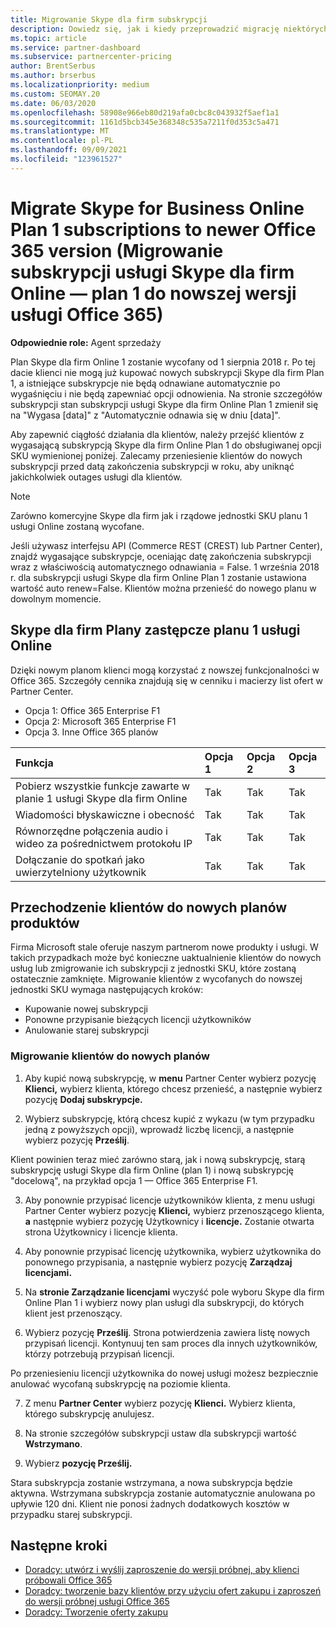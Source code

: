 ```yaml
---
title: Migrowanie Skype dla firm subskrypcji
description: Dowiedz się, jak i kiedy przeprowadzić migrację niektórych klientów z wygasającą Skype dla firm Online Plan 1 do nowych Office 365 wersji.
ms.topic: article
ms.service: partner-dashboard
ms.subservice: partnercenter-pricing
author: BrentSerbus
ms.author: brserbus
ms.localizationpriority: medium
ms.custom: SEOMAY.20
ms.date: 06/03/2020
ms.openlocfilehash: 58908e966eb80d219afa0cbc8c043932f5aef1a1
ms.sourcegitcommit: 1161d5bcb345e368348c535a7211f0d353c5a471
ms.translationtype: MT
ms.contentlocale: pl-PL
ms.lasthandoff: 09/09/2021
ms.locfileid: "123961527"
---
```

# <a name="migrate-skype-for-business-online-plan-1-subscriptions-to-newer-office-365-versions"></a>Migrate Skype for Business Online Plan 1 subscriptions to newer Office 365 version (Migrowanie subskrypcji usługi Skype dla firm Online — plan 1 do nowszej wersji usługi Office 365)

**Odpowiednie role:** Agent sprzedaży

Plan Skype dla firm Online 1 zostanie wycofany od 1 sierpnia 2018 r. Po tej dacie klienci nie mogą już kupować nowych subskrypcji Skype dla firm Plan 1, a istniejące subskrypcje nie będą odnawiane automatycznie po wygaśnięciu i nie będą zapewniać opcji odnowienia. Na stronie szczegółów subskrypcji stan subskrypcji usługi Skype dla firm Online Plan 1 zmienił się na "Wygasa [data]" z "Automatycznie odnawia się w dniu [data]".  

Aby zapewnić ciągłość działania dla klientów, należy przejść klientów z wygasającą subskrypcją Skype dla firm Online Plan 1 do obsługiwanej opcji SKU wymienionej poniżej. Zalecamy przeniesienie klientów do nowych subskrypcji przed datą zakończenia subskrypcji w roku, aby uniknąć jakichkolwiek outages usługi dla klientów. 

>[!NOTE]
>Zarówno komercyjne Skype dla firm jak i rządowe jednostki SKU planu 1 usługi Online zostaną wycofane.

Jeśli używasz interfejsu API (Commerce REST (CREST) lub Partner Center), znajdź wygasające subskrypcje, oceniając datę zakończenia subskrypcji wraz z właściwością automatycznego odnawiania = False. 1 września 2018 r. dla subskrypcji usługi Skype dla firm Online Plan 1 zostanie ustawiona wartość auto renew=False. Klientów można przenieść do nowego planu w dowolnym momencie. 

## <a name="skype-for-business-online-plan-1-replacement-plans"></a>Skype dla firm Plany zastępcze planu 1 usługi Online

Dzięki nowym planom klienci mogą korzystać z nowszej funkcjonalności w Office 365. Szczegóły cennika znajdują się w cenniku i macierzy list ofert w Partner Center. 

- Opcja 1: Office 365 Enterprise F1
- Opcja 2: Microsoft 365 Enterprise F1
- Opcja 3. Inne Office 365 planów

|**Funkcja**    |**Opcja 1**   |**Opcja 2**   |**Opcja 3**   |
|:-----------------|:-----------------|:-------------|:------------|
|Pobierz wszystkie funkcje zawarte w planie 1 usługi Skype dla firm Online|Tak   |Tak   |Tak   |
|Wiadomości błyskawiczne i obecność |Tak   |Tak   |Tak   |
|Równorzędne połączenia audio i wideo za pośrednictwem protokołu IP|Tak   |Tak   |Tak   
|Dołączanie do spotkań jako uwierzytelniony użytkownik| Tak   |Tak   |Tak   |

## <a name="transition-customers-to-new-product-plans"></a>Przechodzenie klientów do nowych planów produktów

Firma Microsoft stale oferuje naszym partnerom nowe produkty i usługi. W takich przypadkach może być konieczne uaktualnienie klientów do nowych usług lub zmigrowanie ich subskrypcji z jednostki SKU, które zostaną ostatecznie zamknięte. Migrowanie klientów z wycofanych do nowszej jednostki SKU wymaga następujących kroków:

- Kupowanie nowej subskrypcji
- Ponowne przypisanie bieżących licencji użytkowników
- Anulowanie starej subskrypcji

### <a name="migrate-your-customers-to-new-plans"></a>Migrowanie klientów do nowych planów

1. Aby kupić nową subskrypcję, w **menu** Partner Center wybierz pozycję **Klienci,** wybierz klienta, którego chcesz przenieść, a następnie wybierz pozycję **Dodaj subskrypcje.**

2. Wybierz subskrypcję, którą chcesz kupić z wykazu (w tym przypadku jedną z powyższych opcji), wprowadź liczbę licencji, a następnie wybierz pozycję **Prześlij**. 

Klient powinien teraz mieć zarówno starą, jak i nową subskrypcję, starą subskrypcję usługi Skype dla firm Online (plan 1) i nową subskrypcję "docelową", na przykład opcja 1 — Office 365 Enterprise F1.

3. Aby ponownie przypisać licencje użytkowników klienta, z menu usługi Partner Center wybierz pozycję **Klienci,** wybierz przenoszącego klienta, **a** następnie wybierz pozycję Użytkownicy i **licencje.** Zostanie otwarta strona Użytkownicy i licencje klienta.

4. Aby ponownie przypisać licencję użytkownika, wybierz użytkownika do ponownego przypisania, a następnie wybierz pozycję **Zarządzaj licencjami.**

5. Na **stronie Zarządzanie licencjami** wyczyść pole wyboru Skype dla firm Online Plan 1 i wybierz nowy plan usługi dla subskrypcji, do których klient jest przenoszący.

6. Wybierz pozycję **Prześlij**. Strona potwierdzenia zawiera listę nowych przypisań licencji. Kontynuuj ten sam proces dla innych użytkowników, którzy potrzebują przypisań licencji.

Po przeniesieniu licencji użytkownika do nowej usługi możesz bezpiecznie anulować wycofaną subskrypcję na poziomie klienta.

7. Z menu **Partner Center** wybierz pozycję **Klienci.** Wybierz klienta, którego subskrypcję anulujesz.

8. Na stronie szczegółów subskrypcji ustaw dla subskrypcji wartość **Wstrzymano**.

9. Wybierz **pozycję Prześlij.**

Stara subskrypcja zostanie wstrzymana, a nowa subskrypcja będzie aktywna. Wstrzymana subskrypcja zostanie automatycznie anulowana po upływie 120 dni. Klient nie ponosi żadnych dodatkowych kosztów w przypadku starej subskrypcji.

## <a name="next-steps"></a>Następne kroki

- [Doradcy: utwórz i wyślij zaproszenie do wersji próbnej, aby klienci próbowali Office 365](advisors-create-a-trial-invitation.md)
- [Doradcy: tworzenie bazy klientów przy użyciu ofert zakupu i zaproszeń do wersji próbnej usługi Office 365](advisors-build-your-business.md)
- [Doradcy: Tworzenie oferty zakupu](advisor-create-a-purchase-offer.md)
